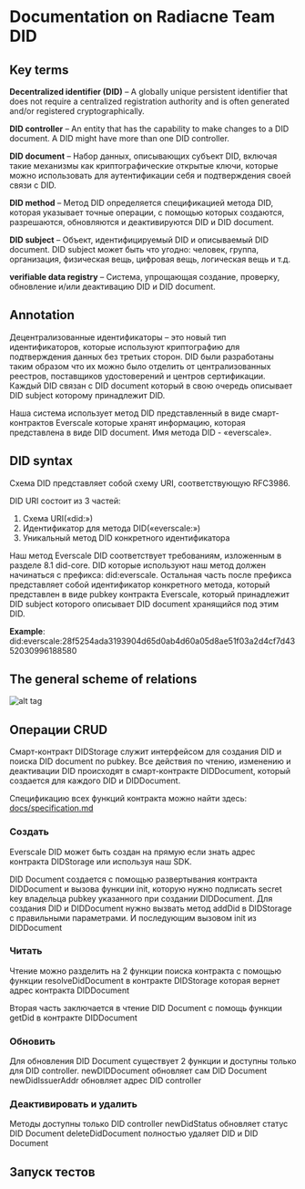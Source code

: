 # Documentation on Radiacne Team DID

## Key terms

**Decentralized identifier (DID)** – A globally unique persistent identifier that does not require a centralized registration authority and is often generated and/or registered cryptographically.

**DID controller** – An entity that has the capability to make changes to a DID document. A DID might have more than one DID controller.

**DID document** – Набор данных, описывающих субъект DID, включая такие механизмы как криптографические открытые ключи, которые можно использовать для аутентификации себя и подтверждения своей связи с DID.

**DID method** – Метод DID определяется спецификацией метода DID, которая указывает точные операции, с помощью которых создаются, разрешаются, обновляются и деактивируются DID и DID document.

**DID subject** – Объект, идентифицируемый DID и описываемый DID document. DID subject может быть что угодно: человек, группа, организация, физическая вещь, цифровая вещь, логическая вещь и т.д. 

**verifiable data registry** – Система, упрощающая создание, проверку, обновление и/или деактивацию DID и DID document.

## Annotation

Децентрализованные идентификаторы – это новый тип идентификаторов, которые используют криптографию для подтверждения данных без третьих сторон.  DID были разработаны таким образом что их можно было отделить от централизованных реестров, поставщиков удостоверений и центров сертификации. Каждый DID связан с DID document который в свою очередь описывает DID subject которому принадлежит DID.  

Наша система использует метод DID представленный в виде смарт-контрактов Everscale которые хранят информацию, которая представлена в виде DID document. Имя метода DID - «everscale». 


## DID syntax

Схема DID представляет собой схему URI, соответствующую RFC3986.

DID URI состоит из 3 частей: 
1)	Схема URI(«did:»)
2)	Идентификатор для метода DID(«everscale:»)
3)	Уникальный метод DID конкретного идентификатора

Наш метод Everscale DID соответствует требованиям, изложенным в разделе 8.1 did-core. DID которые используют наш метод должен начинаться с префикса: did:everscale. Остальная часть после префикса представляет собой идентификатор конкретного метода, который представлен в виде pubkey контракта Everscale, который принадлежит DID subject которого описывает DID document хранящийся под этим DID.


**Example**: did:everscale:28f5254ada3193904d65d0ab4d60a05d8ae51f03a2d4cf7d4352030996188580


## The general scheme of relations

![alt tag](https://docs.google.com/drawings/d/1nRf3QrBmO0NPYJdGrqpTJYSvAn8-xqTxorMgpOxiEV4/edit?usp=sharing)


## Операции CRUD

Смарт-контракт DIDStorage служит интерфейсом для создания DID и поиска DID document по pubkey. Все действия по чтению, изменению и деактивации DID происходят в смарт-контракте DIDDocument, который создается для каждого DID и DIDDocument.

Спецификацию всех функций контракта можно найти здесь: [docs/specification.md](./specification.md)

### Создать

Everscale DID может быть создан на прямую если знать адрес контракта DIDStorage или используя наш SDK. 

DID Document создается с помощью развертывания контракта DIDDocument и вызова функции init, которую нужно подписать secret key владельца pubkey указанного при создании DIDDocument.
Для создания DID и DIDDocument нужно вызвать метод addDid в DIDStorage с правильными параметрами. И последующим вызовом init из DIDDocument

### Читать

Чтение можно разделить на 2 функции поиска контракта с помощью функции resolveDidDocument в контракте DIDStorage которая вернет адрес контракта DIDDocument

Вторая часть заключается в чтение DID Document с помощь функции getDid в контракте DIDDocument


### Обновить

Для обновления DID Document существует 2 функции и доступны только для DID controller. 
newDIDDocument обновляет сам DID Document
newDidIssuerAddr обновляет адрес DID controller 

### Деактивировать и удалить

Методы доступны только DID controller
newDidStatus обновляет статус DID Document
deleteDidDocument полностью удаляет DID и DID Document

## Запуск тестов




